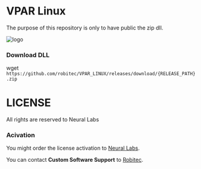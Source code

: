 # VPAR Linux
The purpose of this repository is only to have public the zip dll.

![logo](https://user-images.githubusercontent.com/14354821/117279974-6f2a4000-ae62-11eb-857f-8e2f35a5f1c5.png)


### Download DLL
wget `https://github.com/robitec/VPAR_LINUX/releases/download/{RELEASE_PATH}.zip`

# LICENSE
All rights are reserved to Neural Labs

### Acivation
You might order the license activation to [Neural Labs](https://www.neurallabs.net/).

You can contact **Custom Software Support** to [Robitec](https://www.robitec.es/).
